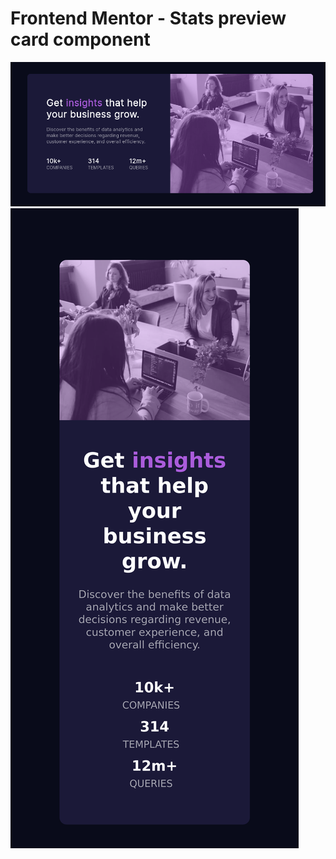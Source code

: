 # Frontend Mentor - Stats preview card component

![DesktopDesignView](./design/desktop.png)
![mobileDesignView](./design/mobileview.png)
